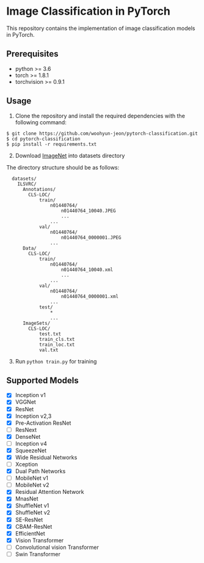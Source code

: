 # Image Classification in PyTorch

This repository contains the implementation of image classification models in PyTorch.

## Prerequisites
* python >= 3.6
* torch >= 1.8.1
* torchvision >= 0.9.1


## Usage
1) Clone the repository and install the required dependencies with the following command:
```
$ git clone https://github.com/woohyun-jeon/pytorch-classification.git
$ cd pytorch-classification
$ pip install -r requirements.txt
```
2) Download [ImageNet](https://image-net.org/) into datasets directory

The directory structure should be as follows:
```
  datasets/
    ILSVRC/      
      Annotations/
        CLS-LOC/
            train/
                n01440764/
                    n01440764_10040.JPEG
                    ...
                ...
            val/
                n01440764/
                    n01440764_0000001.JPEG
                ...
      Data/
        CLS-LOC/
            train/
                n01440764/
                    n01440764_10040.xml
                    ...
                ...
            val/
                n01440764/
                    n01440764_0000001.xml
                ...
            test/
                *
                ...
      ImageSets/
        CLS-LOC/
            test.txt
            train_cls.txt
            train_loc.txt
            val.txt      
```

3) Run ```python train.py``` for training

## Supported Models
- [x] Inception v1
- [x] VGGNet
- [x] ResNet
- [x] Inception v2,3
- [x] Pre-Activation ResNet
- [ ] ResNext
- [x] DenseNet
- [ ] Inception v4
- [x] SqueezeNet
- [x] Wide Residual Networks
- [ ] Xception
- [x] Dual Path Networks
- [ ] MobileNet v1
- [ ] MobileNet v2
- [x] Residual Attention Network
- [x] MnasNet
- [x] ShuffleNet v1
- [x] ShuffleNet v2
- [x] SE-ResNet
- [x] CBAM-ResNet
- [x] EfficientNet
- [x] Vision Transformer
- [ ] Convolutional vision Transformer
- [ ] Swin Transformer
